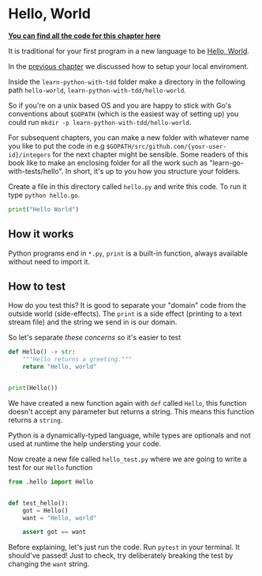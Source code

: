 # Hello, World

**[You can find all the code for this chapter here](https://github.com/py-bootcamp/learn-python-with-tdd/tree/master/hello-world)**

It is traditional for your first program in a new language to be [Hello, World](https://en.m.wikipedia.org/wiki/%22Hello,_World!%22_program).

In the [previous chapter](install-python.md#python-environment) we discussed how to setup your local enviroment.

Inside the `learn-python-with-tdd` folder make a directory in the following path `hello-world`, `learn-python-with-tdd/hello-world`.

So if you're on a unix based OS and you are happy to stick with Go's conventions about `$GOPATH` (which is the easiest way of setting up) you could run `mkdir -p learn-python-with-tdd/hello-world`.

For subsequent chapters, you can make a new folder with whatever name you like to put the code in e.g `$GOPATH/src/github.com/{your-user-id}/integers` for the next chapter might be sensible. Some readers of this book like to make an enclosing folder for all the work such as "learn-go-with-tests/hello". In short, it's up to you how you structure your folders.

Create a file in this directory called `hello.py` and write this code. To run it type `python hello.go`.

```python
print("Hello World")
```

## How it works

Python programs end in `*.py`, `print` is a built-in function, always available without need to import it.

## How to test

How do you test this? It is good to separate your "domain" code from the outside world \(side-effects\). The `print` is a side effect \(printing to a text stream file\) and the string we send in is our domain.

So let's separate *these concerns* so it's easier to test

```python
def Hello() -> str:
    """Hello returns a greeting."""
    return "Hello, world"


print(Hello())
```

We have created a new function again with `def` called `Hello`, this function doesn't accept any parameter but returns a string. This means this function returns a `string`.

Python is a dynamically-typed language, while types are optionals and not used at runtime the help understing your code.

Now create a new file called `hello_test.py` where we are going to write a test for our `Hello` function

```python
from .hello import Hello


def test_hello():
    got = Hello()
    want = "Hello, world"

    assert got == want
```

Before explaining, let's just run the code. Run `pytest` in your terminal. It should've passed! Just to check, try deliberately breaking the test by changing the `want` string.
